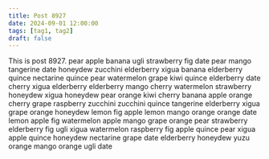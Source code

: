 ```yaml
---
title: Post 8927
date: 2024-09-01 12:00:00
tags: [tag1, tag2]
draft: false
---
```

This is post 8927.
pear
apple
banana
ugli
strawberry
fig
date
pear
mango
tangerine
date
honeydew
zucchini
elderberry
xigua
banana
elderberry
quince
nectarine
quince
pear
watermelon
grape
kiwi
quince
elderberry
date
cherry
xigua
elderberry
elderberry
mango
cherry
watermelon
strawberry
honeydew
xigua
honeydew
pear
orange
kiwi
cherry
banana
apple
orange
cherry
grape
raspberry
zucchini
zucchini
quince
tangerine
elderberry
xigua
grape
orange
honeydew
lemon
fig
apple
lemon
mango
orange
orange
date
lemon
apple
fig
watermelon
apple
mango
grape
orange
pear
strawberry
elderberry
fig
ugli
xigua
watermelon
raspberry
fig
apple
quince
pear
xigua
apple
quince
honeydew
nectarine
grape
date
elderberry
honeydew
yuzu
orange
mango
orange
ugli
date
